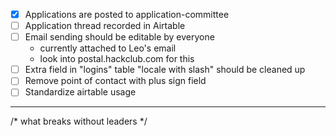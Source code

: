  - [x] Applications are posted to application-committee
 - [ ] Application thread recorded in Airtable
 - [ ] Email sending should be editable by everyone
    - currently attached to Leo's email
    - look into postal.hackclub.com for this
- [ ] Extra field in "logins" table "locale with slash" should be cleaned up
- [ ] Remove point of contact with plus sign field
- [ ] Standardize airtable usage

---

/* what breaks without leaders */
